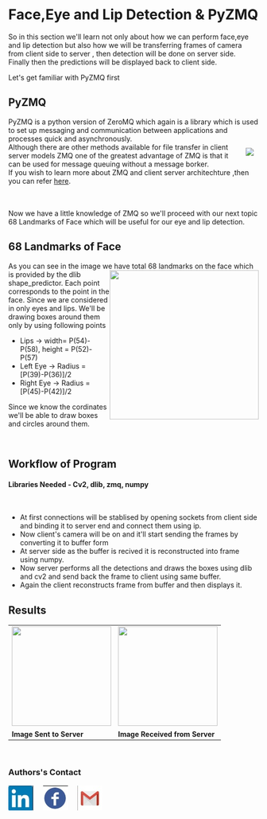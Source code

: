 # Face,Eye and Lip Detection & PyZMQ

So in this section we'll learn not only about how we can perform face,eye and lip detection but also how we will be transferring frames of camera from client side to server , then detection will be done on server side. Finally then the predictions  will be displayed back to client side.

Let's get familiar with PyZMQ first

## PyZMQ
PyZMQ is a python version of ZeroMQ which again is a library which is used to set up messaging and communication between applications and processes quick and asynchronously.<br>
<img src="https://www.rastertek.com/pic0181.gif" align="right" style="padding:10px;" >
Although there are other methods available for file transfer in client server models ZMQ one of the greatest advantage of ZMQ is that it can be used for message queuing without a message borker.<br>
If you wish to learn more about ZMQ and client server architechture ,then  you can refer [here](https://github.com/Learn-Write-Repeat/Open-contributions/blob/master/Akshay_Python_PyZMQ.md).

<br><br>
Now we have a little knowledge of ZMQ so we'll proceed with our next topic 68 Landmarks of Face which will be useful for our eye and lip detection.

## 68 Landmarks of Face
As you can see in the image we have total 68 
<img src="https://cdn-images-1.medium.com/max/800/1*AbEg31EgkbXSQehuNJBlWg.png" align=right width=300 height=300>
landmarks on the face which is provided by the dlib shape_predictor. Each point corresponds to the point in the face. Since we are considered in only eyes and lips. We'll be drawing boxes around them only by using following points
- Lips -> width= P(54)-P(58), height = P(52)-P(57)
- Left Eye -> Radius = [P(39)-P(36)]/2
- Right Eye -> Radius = [P(45)-P(42)]/2

Since we know the cordinates we'll be able to draw boxes and circles around them.

<br>

## Workflow of Program

#### Libraries Needed  - Cv2, dlib, zmq, numpy 
<br>

- At first connections will be stablised by opening sockets from client side and binding it to server end and connect them using ip.
 - Now client's camera will be on and it'll start sending the frames by converting it to buffer form
 - At server side as the buffer is recived it is reconstructed into frame using numpy.
 - Now server performs all the detections and draws the boxes using dlib and cv2 and send back the frame to client using same buffer.
 - Again the client reconstructs frame from buffer and then displays it.

 ## Results
 <table align="center">
    <tr>
        <td><img src="https://github.com/anshumyname/Open-contributions/blob/master/Anshuman_OpenCV/images/raw.jpg" width=200 height=200></td>
        <td><img src="https://github.com/anshumyname/Open-contributions/blob/master/Anshuman_OpenCV/images/detected.jpg" width=200 height=200></td>
    </tr>
    <tr>
        <td><b>Image Sent to Server </b></td>
        <td><b>Image Received from Server </b></td>
    </tr>
</table>

<br>

### Authors's Contact
[![linkedin](https://github.com/anshumyname/anshumyname/blob/master/imgs/linkdin.jpg)](https://www.linkedin.com/in/anshuman-srivastava-84a0b3188/) &nbsp;&nbsp;&nbsp;
[![facebook](https://github.com/anshumyname/anshumyname/blob/master/imgs/fb.jpg)](https://www.facebook.com/anshuman.srivastava.9889) &nbsp;&nbsp;&nbsp;
[![mail](https://github.com/anshumyname/anshumyname/blob/master/imgs/gmail.jpg)](mailto:srivastavaanshuman33@gmail.com)  